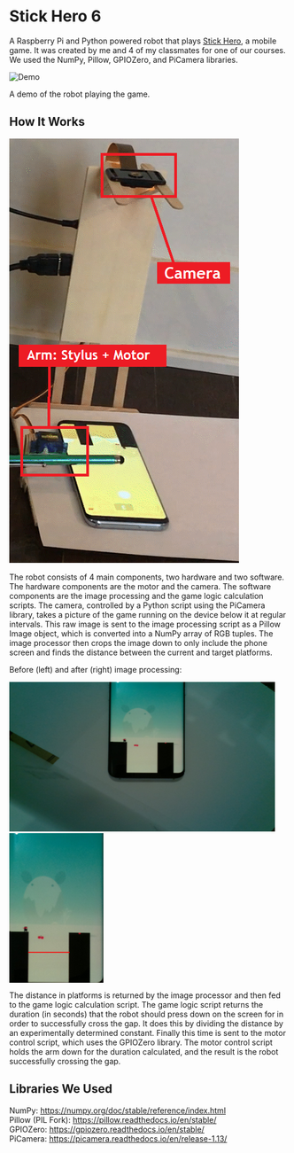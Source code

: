 # Stick Hero 6

A Raspberry Pi and Python powered robot that plays <a href="https://apps.apple.com/us/app/stick-hero/id918338898">Stick Hero</a>, a mobile game. It was created by me and 4 of my classmates for one of our courses. We used the NumPy, Pillow, GPIOZero, and PiCamera libraries. 

![Demo](https://github.com/danwei002/Stick-Hero-6/blob/main/stickHeroDemo.gif)

A demo of the robot playing the game. 

## How It Works

<img src="https://github.com/danwei002/Stick-Hero-6/blob/main/robotLabelled.png">

The robot consists of 4 main components, two hardware and two software. The hardware components are the motor and the camera. The software components are the image processing and the game logic calculation scripts. The camera, controlled by a Python script using the PiCamera library, takes a picture of the game running on the device below it at regular intervals. This raw image is sent to the image processing script as a Pillow Image object, which is converted into a NumPy array of RGB tuples. The image processor then crops the image down to only include the phone screen and finds the distance between the current and target platforms. 

Before (left) and after (right) image processing: 

<p float="left">
    <img src="https://github.com/danwei002/Stick-Hero-6/blob/main/image_processing/imgs/img8.jpg" width="480" height="270">
    <img src="https://github.com/danwei002/Stick-Hero-6/blob/main/image_processing/old/test.png" align="middle" width="170" height="270"> 
</p>

The distance in platforms is returned by the image processor and then fed to the game logic calculation script. The game logic script returns the duration (in seconds) that the robot should press down on the screen for in order to successfully cross the gap. It does this by dividing the distance by an experimentally determined constant. Finally this time is sent to the motor control script, which uses the GPIOZero library. The motor control script holds the arm down for the duration calculated, and the result is the robot successfully crossing the gap. 

## Libraries We Used

NumPy: https://numpy.org/doc/stable/reference/index.html <br>
Pillow (PIL Fork): https://pillow.readthedocs.io/en/stable/ <br>
GPIOZero: https://gpiozero.readthedocs.io/en/stable/ <br>
PiCamera: https://picamera.readthedocs.io/en/release-1.13/


